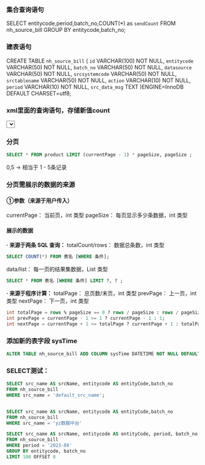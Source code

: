 ### 集合查询语句
SELECT entitycode,period,batch_no,COUNT(*) as `sendCount`
FROM nh_source_bill
GROUP BY entitycode,batch_no;

### 建表语句
CREATE TABLE `nh_source_bill` (
`id` VARCHAR(100) NOT NULL,
`entitycode` VARCHAR(50) NOT NULL,
`batch_no` VARCHAR(50) NOT NULL,
`datasource` VARCHAR(50) NOT NULL,
`srcsystemcode` VARCHAR(50) NOT NULL,
`srctablename` VARCHAR(50) NOT NULL,
`action` VARCHAR(10) NOT NULL,
`period` VARCHAR(10) NOT NULL,
`src_data_msg` TEXT
)ENGINE=InnoDB DEFAULT CHARSET=utf8;

### xml里面的查询语句，存储新值count
<select id="queryData" resultMap="EntityCountResultMap">
  SELECT entitycode, period, batch_no, COUNT(*) as `sendCount`
  FROM nh_source_bill
  GROUP BY entitycode, batch_no;
</select>

<resultMap id="EntityCountResultMap" type="NhSourceBillVO">
  <result property="entitycode" column="entitycode"/>
  <result property="period" column="period"/>
  <result property="batch_no" column="batch_no"/>
  <result property="count" column="sendCount"/>
</resultMap>

### 分页
```sql
SELECT * FROM product LIMIT (currentPage - 1) * pageSize, pageSize ;
```
0,5 -> 相当于 1 - 5条记录
### 分页需展示的数据的来源
#### ①参数（来源于用户传入）
  currentPage： 当前页，int 类型
  pageSize： 每页显示多少条数据，int 类型

#### 展示的数据
**· 来源于两条 SQL 查询：**
totalCount/rows： 数据总条数，int 类型
```sql
SELECT COUNT(*) FROM 表名 [WHERE 条件];

```
data/list： 每一页的结果集数据，List 类型
```sql
SELECT * FROM 表名 [WHERE 条件] LIMIT ?, ? ;
```
**· 来源于程序计算：**
totalPage： 总页数/末页，int 类型
prevPage： 上一页，int 类型
nextPage： 下一页，int 类型
```sql
int totalPage = rows % pageSize == 0 ? rows / pageSize : rows / pageSize + 1; // 优先计算 
int prevPage = currentPage - 1 >= 1 ? currentPage - 1 : 1; 
int nextPage = currentPage + 1 <= totalPage ? currentPage + 1 : totalPage;

```
### 添加新的表字段 sysTime
```sql
ALTER TABLE nh_source_bill ADD COLUMN sysTime DATETIME NOT NULL DEFAULT CURRENT_TIMESTAMP;

```

### SELECT测试：
```sql
SELECT src_name AS srcName, entitycode AS entityCode,batch_no
FROM nh_source_bill
WHERE src_name = 'default_src_name';


SELECT src_name AS srcName, entitycode AS entityCode,batch_no
FROM nh_source_bill
WHERE src_name = 'yz数据中台'

SELECT src_name AS srcName, entitycode AS entityCode, period, batch_no, COUNT(*) AS sendCount, MIN(sysTime) AS sysTime
FROM nh_source_bill
WHERE period = '2023-08'
GROUP BY entitycode, batch_no
LIMIT 100 OFFSET 0

```
